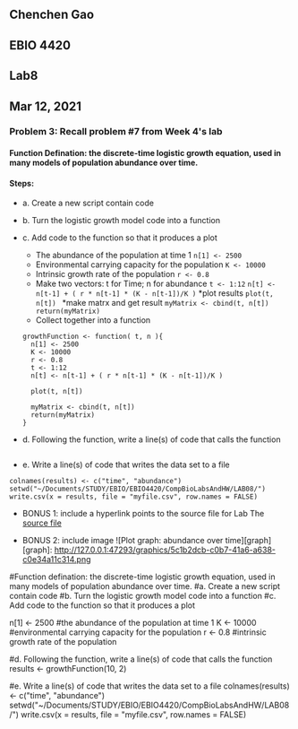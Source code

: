 ## Chenchen Gao
## EBIO 4420
## Lab8
## Mar 12, 2021


### Problem 3: Recall problem #7 from Week 4's lab
#### Function Defination: the discrete-time logistic growth equation, used in many models of population abundance over time.

#### Steps:
* a. Create a new script contain code
* b. Turn the logistic growth model code into a function
* c. Add code to the function so that it produces a plot
  * The abundance of the population at time 1
  `n[1] <- 2500` 
  * Environmental carrying capacity for the population 
 `K <- 10000`
  * Intrinsic growth rate of the population
  `r <- 0.8`
  *  Make two vectors: t for Time; n for abundance
    `t <- 1:12` 
    `n[t] <- n[t-1] + ( r * n[t-1] * (K - n[t-1])/K )`
  *plot results
  `plot(t, n[t]) `
  *make matrx and get result
   `myMatrix <- cbind(t, n[t])`
   ` return(myMatrix)`
  * Collect together into a function
  ```
  growthFunction <- function( t, n ){
    n[1] <- 2500 
    K <- 10000 
    r <- 0.8 
    t <- 1:12 
    n[t] <- n[t-1] + ( r * n[t-1] * (K - n[t-1])/K )
    
    plot(t, n[t]) 
    
    myMatrix <- cbind(t, n[t])
    return(myMatrix) 
  }  
  ```
  
* d. Following the function, write a line(s) of code that calls the function 
```results <- growthFunction(10, 2)
```

* e. Write a line(s) of code that writes the data set to a file
```
colnames(results) <- c("time", "abundance")
setwd("~/Documents/STUDY/EBIO/EBIO4420/CompBioLabsAndHW/LAB08/")
write.csv(x = results, file = "myfile.csv", row.names = FALSE)
```
* BONUS 1: include a hyperlink points to the source file for Lab
The [source file](https://github.com/flaxmans/CompBio_on_git/blob/main/Labs/Lab08/Lab08_documentation_and_metadata.md)

* BONUS 2: include image
![Plot graph:  abundance over time][graph]
[graph]: http://127.0.0.1:47293/graphics/5c1b2dcb-c0b7-41a6-a638-c0e34a11c314.png






#Function defination: the discrete-time logistic growth equation, used in many models of population abundance over time.
#a. Create a new script contain code
#b. Turn the logistic growth model code into a function
#c. Add code to the function so that it produces a plot

n[1] <- 2500 #the abundance of the population at time 1
  K <- 10000 #environmental carrying capacity for the population
  r <- 0.8 #intrinsic growth rate of the population


#d. Following the function, write a line(s) of code that calls the function 
results <- growthFunction(10, 2)


#e. Write a line(s) of code that writes the data set to a file
colnames(results) <- c("time", "abundance")
setwd("~/Documents/STUDY/EBIO/EBIO4420/CompBioLabsAndHW/LAB08/")
write.csv(x = results, file = "myfile.csv", row.names = FALSE)
